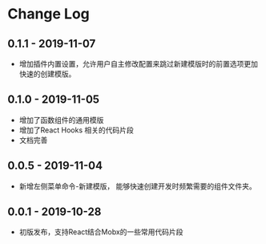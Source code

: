 # Change Log

## 0.1.1 - 2019-11-07

- 增加插件内置设置，允许用户自主修改配置来跳过新建模版时的前置选项更加快速的创建模版。

## 0.1.0 - 2019-11-05

- 增加了函数组件的通用模版
- 增加了React Hooks 相关的代码片段
- 文档完善

## 0.0.5 - 2019-11-04

- 新增左侧菜单命令-新建模版， 能够快速创建开发时频繁需要的组件文件夹。


## 0.0.1 - 2019-10-28

- 初版发布，支持React结合Mobx的一些常用代码片段